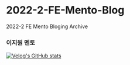 # 2022-2-FE-Mento-Blog
2022-2 FE Mento Bloging Archive

### 이지원 멘토
[![Velog's GitHub stats](https://velog-readme-stats.vercel.app/api/list?name=isdiscodead)](https://velog.io/@isdiscodead)
